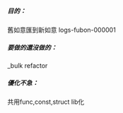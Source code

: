 ##### 目的：
舊如意匯到新如意 logs-fubon-000001

##### 要做的還沒做的：
_bulk refactor

##### 優化不急：
共用func,const,struct lib化